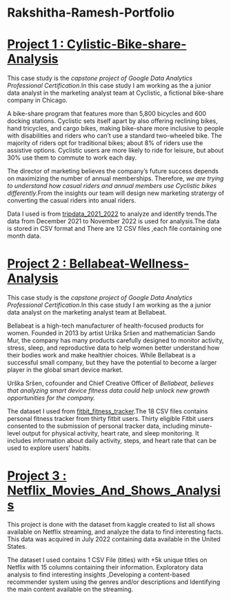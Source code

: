 # Rakshitha-Ramesh-Portfolio

# [Project 1 : Cylistic-Bike-share-Analysis](https://github.com/Rakshitha-Ramesh-96/Cylistic-Bike-share-Analysis)

This case study is the *capstone project of Google Data Analytics Professional Certification*.In this case study I am working as the a junior data analyst in the marketing analyst team at Cyclistic, a fictional bike-share company in Chicago.

A bike-share program that features more than 5,800 bicycles and 600 docking stations. Cyclistic sets itself apart by also offering reclining bikes, hand tricycles, and cargo bikes, making bike-share more inclusive to people with disabilities and riders who can’t use a standard two-wheeled bike. The majority of riders opt for traditional bikes; about 8% of riders use the assistive options. Cyclistic users are more likely to ride for leisure, but about 30% use them to commute to work each day.

The director of marketing believes the company’s future success depends on maximizing the number of annual memberships. Therefore, *we are trying to understand how casual riders and annual members use Cyclistic bikes differently*.From the insights our team will design new marketing stratergy of converting the casual riders into anual riders.

Data I used is from [tripdata_2021_2022](https://divvy-tripdata.s3.amazonaws.com/index.html) to analyze and identify trends.The data from December 2021 to November 2022 is used for analysis.The data is stored in CSV format and There are 12 CSV files ,each file containing one month data.

# [Project 2 : Bellabeat-Wellness-Analysis](https://github.com/Rakshitha-Ramesh-96/Bellabeat-Wellness-Analysis)

This case study is the *capstone project of Google Data Analytics Professional Certification*.In this case study I am working as the a junior data analyst on the marketing analyst team at Bellabeat.

Bellabeat is a high-tech manufacturer of health-focused products for women. Founded in 2013 by artist Urška Sršen and mathematician Sando Mur, the company has many products carefully designed to monitor activity, stress, sleep, and reproductive data to help women better understand how their bodies work and make healthier choices. While Bellabeat is a successful small company, but they have the potential to become a larger player in the global smart device market.

Urška Sršen, cofounder and Chief Creative Officer of *Bellabeat, believes that analyzing smart device fitness data could help unlock new growth opportunities for the company.*

The dataset I used from [fitbit_fitness_tracker](https://www.kaggle.com/datasets/arashnic/fitbit).The 18 CSV files contains personal fitness tracker from thirty fitbit users. Thirty eligible Fitbit users consented to the submission of personal tracker data, including minute-level output for physical activity, heart rate, and sleep monitoring. It includes information about daily activity, steps, and heart rate that can be used to explore users’ habits.

# [Project 3 : Netflix_Movies_And_Shows_Analysis](https://github.com/Rakshitha-Ramesh-96/Netflix_Movies_And_Shows_Analysis)

This project is done with the dataset from kaggle created to list all shows available on Netflix streaming, and analyze the data to find interesting facts. This data was acquired in July 2022 containing data available in the United States.

The dataset I used contains 1 CSV File (titles) with +5k unique titles on Netflix with 15 columns containing their information. Exploratory data analysis to find interesting insights ,Developing a content-based recommender system using the genres and/or descriptions and Identifying the main content available on the streaming.
